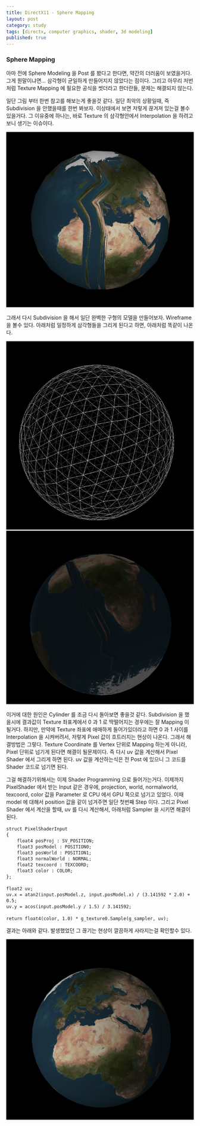 ```yaml
---
title: DirectX11 - Sphere Mapping
layout: post
category: study
tags: [directx, computer graphics, shader, 3d modeling]
published: true
---
```

 
### Sphere Mapping

아마 전에 Sphere Modeling 을 Post 를 봤다고 한다면, 약간의 더러움이 보였을거다. 그게 뭔말이냐면... 삼각형이 균일하게 만들어지지 않았다는 점이다. 그리고 아무리 저번처럼 Texture Mapping 에 필요한 공식을 썻더라고 한더란들, 문제는 해결되지 않는다.

일단 그림 부터 한번 참고를 해보는게 좋을것 같다. 일단 최악의 상황일때, 즉 Subdivision 을 안했을때를 한번 봐보자. 이상태에서 보면 저렇게 끊겨져 있는걸 볼수 있을거다. 그 이유중에 하나는, 바로 Texture 의 삼각형안에서 Interpolation 을 하려고 보니 생기는 이슈이다. 

![alt text](../../../assets/img/photo/5-16-2025/earth.png)

그래서 다시 Subdivision 을 해서 일단 완벽한 구형의 모델을 만들어보자. Wireframe 을 볼수 있다. 아래처럼 일정하게 삼각형들을 그리게 된다고 하면, 아래처럼 똑같이 나온다.

![alt text](../../../assets/img/photo/5-16-2025/sphere_mapping_1.png) 
![alt text](../../../assets/img/photo/5-16-2025/sphere_mapping_2.png)

이거에 대한 원인은 Cylinder 를 조금 다시 돌아보면 좋을것 같다. Subdivision 을 했을시에 결과값이 Texture 좌표계에서 0 과 1 로 딱떨어지는 경우에는 잘 Mapping 이 될거다. 하지만, 만약에 Texture 좌표에 애매하게 들어가있더라고 하면 0 과 1 사이를 Interpolation 을 시켜버려서, 저렇게 Pixel 값이 흐트러지는 현상이 나온다. 그래서 해결방법은 그렇다. Texture Coordinate 를 Vertex 단위로 Mapping 하는게 아니라, Pixel 단위로 넘기게 된다면 해결이 될문제이다. 즉 다시 uv 값을 계산해서 Pixel Shader 에서 그리게 하면 된다. uv 값을 계산하는식은 전 Post 에 있으니 그 코드를 Shader 코드로 넘기면 된다.

그걸 해결하기위해서는 이제 Shader Programming 으로 들어가는거다. 이제까지 PixelShader 에서 받는 Input 같은 경우에, projection, world, normalworld, texcoord, color 값을 Parameter 로 CPU 에서 GPU 쪽으로 넘기고 있었다. 이때 model 에 대해서 position 값을 같이 넘겨주면 일단 첫번째 Step 이다. 그리고 Pixel Shader 에서 계산을 할때, uv 를 다시 계산해서, 아래처럼 Sampler 을 시키면 해결이 된다.

```
struct PixelShaderInput
{
    float4 posProj : SV_POSITION;
    float3 posModel : POSITION0;
    float3 posWorld : POSITION1;
    float3 normalWorld : NORMAL;
    float2 texcoord : TEXCOORD;
    float3 color : COLOR; 
};

float2 uv;
uv.x = atan2(input.posModel.z, input.posModel.x) / (3.141592 * 2.0) + 0.5;
uv.y = acos(input.posModel.y / 1.5) / 3.141592;

return float4(color, 1.0) * g_texture0.Sample(g_sampler, uv);
```

결과는 아래와 같다. 발생했었던 그 끊기는 현상이 깔끔하게 사라지는걸 확인할수 있다.

![alt text](../../../assets/img/photo/5-16-2025/sphere_mapping_3.png)